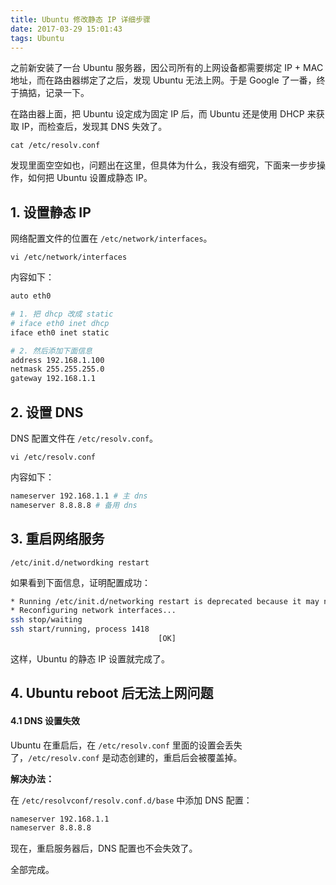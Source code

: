 ```yaml
---
title: Ubuntu 修改静态 IP 详细步骤
date: 2017-03-29 15:01:43
tags: Ubuntu
---
```


之前新安装了一台 Ubuntu 服务器，因公司所有的上网设备都需要绑定 IP + MAC 地址，而在路由器绑定了之后，发现 Ubuntu 无法上网。于是 Google 了一番，终于搞掂，记录一下。

在路由器上面，把 Ubuntu 设定成为固定 IP 后，而 Ubuntu 还是使用 DHCP 来获取 IP，而检查后，发现其 DNS 失效了。

```
cat /etc/resolv.conf
```

发现里面空空如也，问题出在这里，但具体为什么，我没有细究，下面来一步步操作，如何把 Ubuntu 设置成静态 IP。

<!-- more -->

## 1. 设置静态 IP

网络配置文件的位置在 `/etc/network/interfaces`。

```
vi /etc/network/interfaces
```

内容如下：

```bash
auto eth0 

# 1. 把 dhcp 改成 static
# iface eth0 inet dhcp
iface eth0 inet static

# 2. 然后添加下面信息
address 192.168.1.100
netmask 255.255.255.0
gateway 192.168.1.1 
```

## 2. 设置 DNS

DNS 配置文件在 `/etc/resolv.conf`。

```
vi /etc/resolv.conf
```

内容如下：

```bash
nameserver 192.168.1.1 # 主 dns
nameserver 8.8.8.8 # 备用 dns
```

## 3. 重启网络服务

```
/etc/init.d/networdking restart
```

如果看到下面信息，证明配置成功：

```bash
* Running /etc/init.d/networking restart is deprecated because it may not enable again som interfaces
* Reconfiguring network interfaces...
ssh stop/waiting
ssh start/running, process 1418
                                 [OK]
```

这样，Ubuntu 的静态 IP 设置就完成了。

## 4. Ubuntu reboot 后无法上网问题

#### 4.1 DNS 设置失效

Ubuntu 在重启后，在 `/etc/resolv.conf` 里面的设置会丢失了，`/etc/resolv.conf` 是动态创建的，重启后会被覆盖掉。

**解决办法：**

在 `/etc/resolvconf/resolv.conf.d/base` 中添加 DNS 配置：

```bash
nameserver 192.168.1.1
nameserver 8.8.8.8
```

现在，重启服务器后，DNS 配置也不会失效了。

全部完成。
